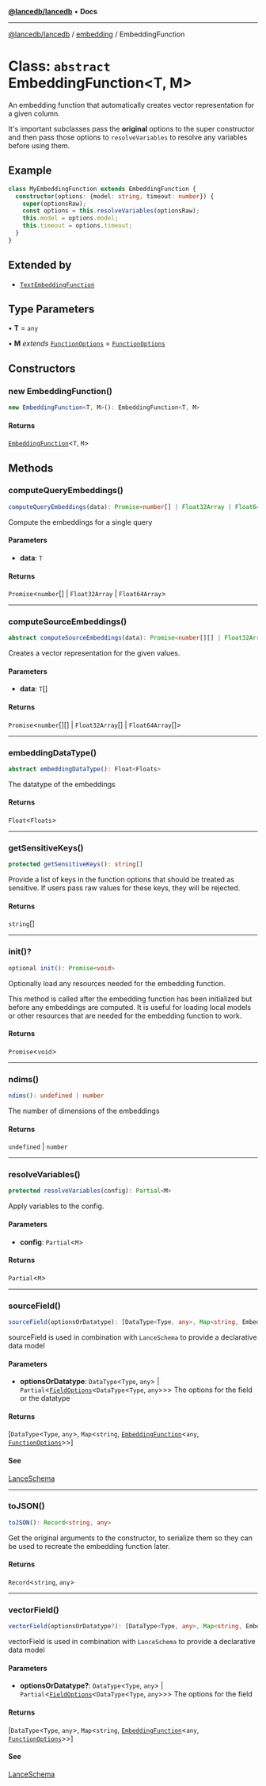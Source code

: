 [**@lancedb/lancedb**](../../../README.md) • **Docs**

***

[@lancedb/lancedb](../../../globals.md) / [embedding](../README.md) / EmbeddingFunction

# Class: `abstract` EmbeddingFunction&lt;T, M&gt;

An embedding function that automatically creates vector representation for a given column.

It's important subclasses pass the **original** options to the super constructor
and then pass those options to `resolveVariables` to resolve any variables before
using them.

## Example

```ts
class MyEmbeddingFunction extends EmbeddingFunction {
  constructor(options: {model: string, timeout: number}) {
    super(optionsRaw);
    const options = this.resolveVariables(optionsRaw);
    this.model = options.model;
    this.timeout = options.timeout;
  }
}
```

## Extended by

- [`TextEmbeddingFunction`](TextEmbeddingFunction.md)

## Type Parameters

• **T** = `any`

• **M** *extends* [`FunctionOptions`](../interfaces/FunctionOptions.md) = [`FunctionOptions`](../interfaces/FunctionOptions.md)

## Constructors

### new EmbeddingFunction()

```ts
new EmbeddingFunction<T, M>(): EmbeddingFunction<T, M>
```

#### Returns

[`EmbeddingFunction`](EmbeddingFunction.md)&lt;`T`, `M`&gt;

## Methods

### computeQueryEmbeddings()

```ts
computeQueryEmbeddings(data): Promise<number[] | Float32Array | Float64Array>
```

Compute the embeddings for a single query

#### Parameters

* **data**: `T`

#### Returns

`Promise`&lt;`number`[] \| `Float32Array` \| `Float64Array`&gt;

***

### computeSourceEmbeddings()

```ts
abstract computeSourceEmbeddings(data): Promise<number[][] | Float32Array[] | Float64Array[]>
```

Creates a vector representation for the given values.

#### Parameters

* **data**: `T`[]

#### Returns

`Promise`&lt;`number`[][] \| `Float32Array`[] \| `Float64Array`[]&gt;

***

### embeddingDataType()

```ts
abstract embeddingDataType(): Float<Floats>
```

The datatype of the embeddings

#### Returns

`Float`&lt;`Floats`&gt;

***

### getSensitiveKeys()

```ts
protected getSensitiveKeys(): string[]
```

Provide a list of keys in the function options that should be treated as
sensitive. If users pass raw values for these keys, they will be rejected.

#### Returns

`string`[]

***

### init()?

```ts
optional init(): Promise<void>
```

Optionally load any resources needed for the embedding function.

This method is called after the embedding function has been initialized
but before any embeddings are computed. It is useful for loading local models
or other resources that are needed for the embedding function to work.

#### Returns

`Promise`&lt;`void`&gt;

***

### ndims()

```ts
ndims(): undefined | number
```

The number of dimensions of the embeddings

#### Returns

`undefined` \| `number`

***

### resolveVariables()

```ts
protected resolveVariables(config): Partial<M>
```

Apply variables to the config.

#### Parameters

* **config**: `Partial`&lt;`M`&gt;

#### Returns

`Partial`&lt;`M`&gt;

***

### sourceField()

```ts
sourceField(optionsOrDatatype): [DataType<Type, any>, Map<string, EmbeddingFunction<any, FunctionOptions>>]
```

sourceField is used in combination with `LanceSchema` to provide a declarative data model

#### Parameters

* **optionsOrDatatype**: `DataType`&lt;`Type`, `any`&gt; \| `Partial`&lt;[`FieldOptions`](../interfaces/FieldOptions.md)&lt;`DataType`&lt;`Type`, `any`&gt;&gt;&gt;
    The options for the field or the datatype

#### Returns

[`DataType`&lt;`Type`, `any`&gt;, `Map`&lt;`string`, [`EmbeddingFunction`](EmbeddingFunction.md)&lt;`any`, [`FunctionOptions`](../interfaces/FunctionOptions.md)&gt;&gt;]

#### See

[LanceSchema](../functions/LanceSchema.md)

***

### toJSON()

```ts
toJSON(): Record<string, any>
```

Get the original arguments to the constructor, to serialize them so they
can be used to recreate the embedding function later.

#### Returns

`Record`&lt;`string`, `any`&gt;

***

### vectorField()

```ts
vectorField(optionsOrDatatype?): [DataType<Type, any>, Map<string, EmbeddingFunction<any, FunctionOptions>>]
```

vectorField is used in combination with `LanceSchema` to provide a declarative data model

#### Parameters

* **optionsOrDatatype?**: `DataType`&lt;`Type`, `any`&gt; \| `Partial`&lt;[`FieldOptions`](../interfaces/FieldOptions.md)&lt;`DataType`&lt;`Type`, `any`&gt;&gt;&gt;
    The options for the field

#### Returns

[`DataType`&lt;`Type`, `any`&gt;, `Map`&lt;`string`, [`EmbeddingFunction`](EmbeddingFunction.md)&lt;`any`, [`FunctionOptions`](../interfaces/FunctionOptions.md)&gt;&gt;]

#### See

[LanceSchema](../functions/LanceSchema.md)
